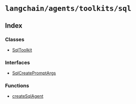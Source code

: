 `langchain/agents/toolkits/sql`
===============================

Index[](#index "Direct link to Index")
---------------------------------------

### Classes[](#classes "Direct link to Classes")

*   [SqlToolkit](/docs/api/agents_toolkits_sql/classes/SqlToolkit)

### Interfaces[](#interfaces "Direct link to Interfaces")

*   [SqlCreatePromptArgs](/docs/api/agents_toolkits_sql/interfaces/SqlCreatePromptArgs)

### Functions[](#functions "Direct link to Functions")

*   [createSqlAgent](/docs/api/agents_toolkits_sql/functions/createSqlAgent)
